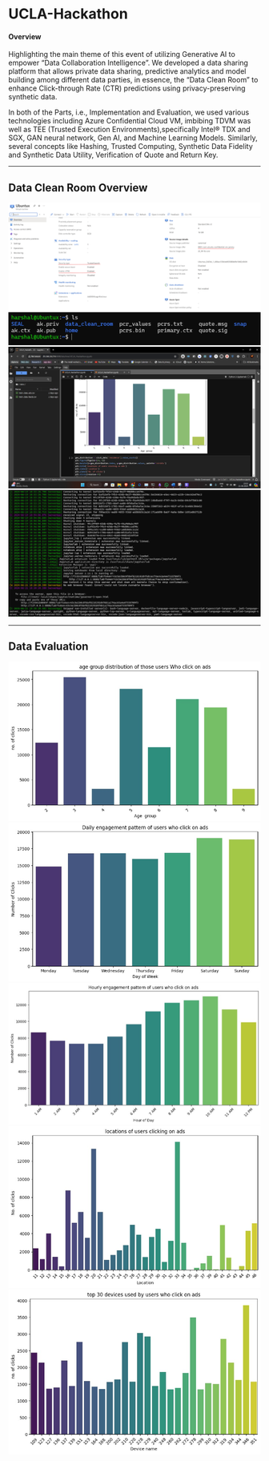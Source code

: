 # UCLA-Hackathon

#### Overview 

Highlighting the main theme of this event  of utilizing Generative AI to empower “Data Collaboration Intelligence”. We developed a data sharing platform that allows private data sharing, predictive analytics and model building among different data parties, in essence, the “Data Clean Room” to enhance Click-through Rate (CTR) predictions using privacy-preserving synthetic data.

In both of the Parts, i.e., Implementation and Evaluation, we used various technologies including Azure Confidential Cloud VM, imbibing TDVM was well as TEE (Trusted Execution Environments),specifically Intel® TDX and SGX, GAN neural network, Gen AI, and Machine Learning Models. Similarly, several concepts like Hashing, Trusted Computing, Synthetic Data Fidelity and Synthetic Data Utility, Verification of Quote and Return Key.

---

## Data Clean Room Overview

![ubuntu_confidential_vm_jammy](./dcr_src/ubuntu_confidential_vm_jammy.png)
![remote_attestation](./dcr_src/remote_attestation.png)\
![docker_live](./dcr_src/docker_live.png) ![docker_running_status](./dcr_src/docker_running_status.png)

---

## Data Evaluation

![age_grp_distribution](./data_eval_src/age_grp_distribution.jpg)
![daily_engagement_ctr](./data_eval_src/daily_engagement_ctr.jpg)
![hourly_engagement_ctr](./data_eval_src/hourly_engagement_ctr.jpg)
![location_users_ctr](./data_eval_src/location_users_ctr.jpg)
![top_devices_distr](./data_eval_src/top_devices_distr.jpg)
